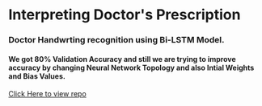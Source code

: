 # Interpreting Doctor's Prescription

### Doctor Handwrting recognition using Bi-LSTM Model.

#### We got 80% Validation Accuracy and still we are trying to improve accuracy by changing Neural Network Topology and also Intial Weights and Bias Values.

[Click Here to view repo](https://github.com/ajaykumarvarma/Doctor-Handwriting-Recognition)
